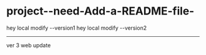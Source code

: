 # project--need-Add-a-README-file-


hey local modify --version1
hey local modify --version2



-----

ver 3 web update
